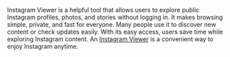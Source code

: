 Instagram Viewer is a helpful tool that allows users to explore public Instagram profiles, photos, and stories without logging in. It makes browsing simple, private, and fast for everyone. Many people use it to discover new content or check updates easily. With its easy access, users save time while exploring Instagram content. An [Instagram Viewer](https://instaviewerig.com/) is a convenient way to enjoy Instagram anytime.
